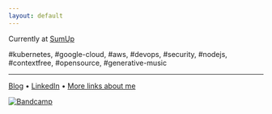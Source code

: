 ```yaml
---
layout: default
---
```


  Currently at [SumUp](https://sumup.com)
  
  
  #kubernetes,
  #google-cloud,
  #aws,
  #devops,
  #security,
  #nodejs,
  #contextfree,
  #opensource,
  #generative-music


----

[Blog](https://medium.com/@htayyar) • [LinkedIn](https://www.linkedin.com/in/hasantayyar/) • [More links about me](/about/)


[![Bandcamp](https://hasantayyar.net/images/bc-logotype-dark-64.png)](https://hasantayyar.net/images/bc-logotype-dark-64.png)
